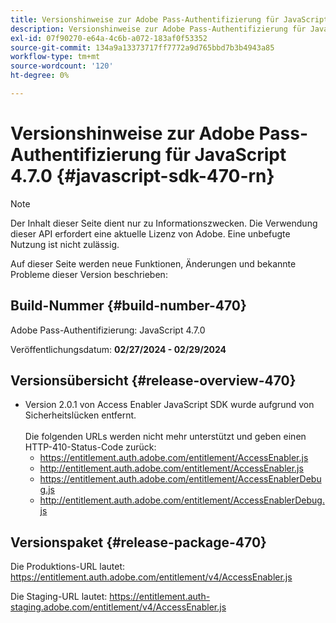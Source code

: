 ```yaml
---
title: Versionshinweise zur Adobe Pass-Authentifizierung für JavaScript 4.7.0
description: Versionshinweise zur Adobe Pass-Authentifizierung für JavaScript 4.7.0
exl-id: 07f90270-e64a-4c6b-a072-183af0f53352
source-git-commit: 134a9a13373717ff7772a9d765bbd7b3b4943a85
workflow-type: tm+mt
source-wordcount: '120'
ht-degree: 0%

---
```


# Versionshinweise zur Adobe Pass-Authentifizierung für JavaScript 4.7.0 {#javascript-sdk-470-rn}

>[!NOTE]
>
>Der Inhalt dieser Seite dient nur zu Informationszwecken. Die Verwendung dieser API erfordert eine aktuelle Lizenz von Adobe. Eine unbefugte Nutzung ist nicht zulässig.

Auf dieser Seite werden neue Funktionen, Änderungen und bekannte Probleme dieser Version beschrieben:

## Build-Nummer {#build-number-470}

Adobe Pass-Authentifizierung: JavaScript 4.7.0

Veröffentlichungsdatum: **02/27/2024 - 02/29/2024**

## Versionsübersicht {#release-overview-470}

* Version 2.0.1 von Access Enabler JavaScript SDK wurde aufgrund von Sicherheitslücken entfernt.
  <br/><br/>
Die folgenden URLs werden nicht mehr unterstützt und geben einen HTTP-410-Status-Code zurück:
   * https://entitlement.auth.adobe.com/entitlement/AccessEnabler.js
   * http://entitlement.auth.adobe.com/entitlement/AccessEnabler.js
   * https://entitlement.auth.adobe.com/entitlement/AccessEnablerDebug.js
   * http://entitlement.auth.adobe.com/entitlement/AccessEnablerDebug.js

## Versionspaket {#release-package-470}

Die Produktions-URL lautet: https://entitlement.auth.adobe.com/entitlement/v4/AccessEnabler.js

Die Staging-URL lautet: https://entitlement.auth-staging.adobe.com/entitlement/v4/AccessEnabler.js
